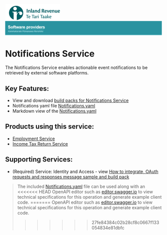 ![IRD logo](../Images/IRlogo.gif)
![Software Dev](../Images/SoftwareDev.png)

# Notifications Service 

The Notifications Service enables actionable event notifications to be retrieved by external software platforms.  

## Key Features:
* View and download [build packs for Notifications Service](Gateway%20Services%20Build%20Pack%20-%20Notifications.pdf)
* Notifications yaml file [Notifications.yaml](Notifications.yaml)
* Markdown view of the [Notifications.yaml](Notifications.md)

## Products using this service:

* [Employment Service](../Product%20-%20Payday%20Filing%2FEmployee%20Details)
* [Income Tax Return Service](../Product%20-%20Income%20Tax)  

## Supporting Services:

* (Required) Service: Identity and Access - view [How to integrate, OAuth requests and responses message sample and build pack](../Service%20-%20Identity%20and%20Access/Latest/) 

>The included [Notifications.yaml](Notifications.yaml) file can be used along with an 
<<<<<<< HEAD
OpenAPI editor such as [editor.swagger.io](https://editor.swagger.io) to view technical specifications for this operation and generate example client code. 
=======
OpenAPI editor such as [editor.swagger.io](editor.swagger.io) to view technical specifications for this operation and generate example client code. 
>>>>>>> 27fe84384c02b28cf8c0667f133054834e81dbfc
